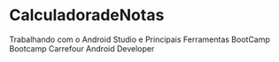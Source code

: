 # CalculadoradeNotas
Trabalhando com o Android Studio e Principais Ferramentas
BootCamp Bootcamp Carrefour Android Developer
